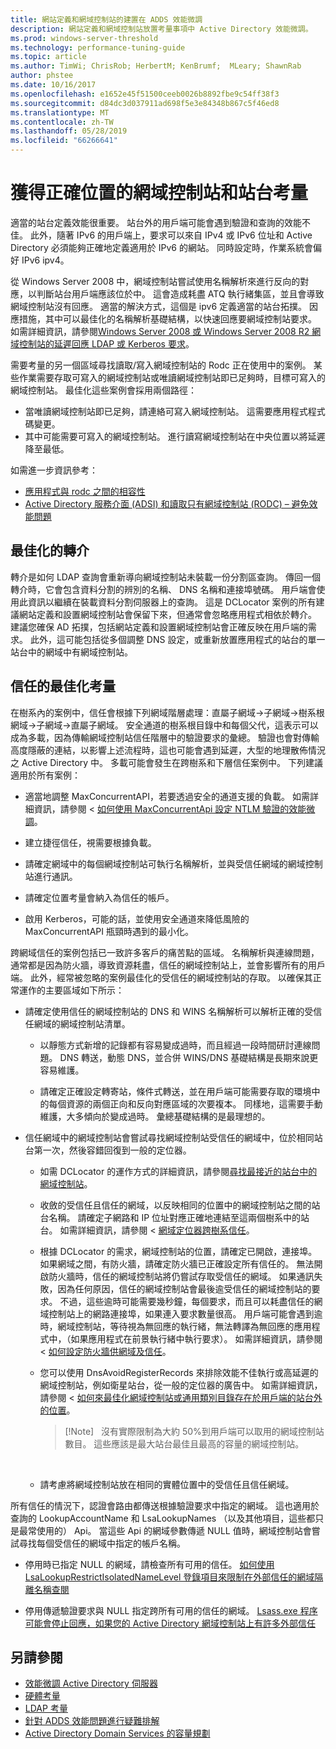 ```yaml
---
title: 網站定義和網域控制站的建置在 ADDS 效能微調
description: 網站定義和網域控制站放置考量事項中 Active Directory 效能微調。
ms.prod: windows-server-threshold
ms.technology: performance-tuning-guide
ms.topic: article
ms.author: TimWi; ChrisRob; HerbertM; KenBrumf;  MLeary; ShawnRab
author: phstee
ms.date: 10/16/2017
ms.openlocfilehash: e1652e45f51500ceeb0026b8892fbe9c54ff38f3
ms.sourcegitcommit: d84dc3d037911ad698f5e3e84348b867c5f46ed8
ms.translationtype: MT
ms.contentlocale: zh-TW
ms.lasthandoff: 05/28/2019
ms.locfileid: "66266641"
---
```

# <a name="proper-placement-of-domain-controllers-and-site-considerations"></a>獲得正確位置的網域控制站和站台考量

適當的站台定義效能很重要。 站台外的用戶端可能會遇到驗證和查詢的效能不佳。 此外，隨著 IPv6 的用戶端上，要求可以來自 IPv4 或 IPv6 位址和 Active Directory 必須能夠正確地定義適用於 IPv6 的網站。 同時設定時，作業系統會偏好 IPv6 ipv4。

從 Windows Server 2008 中，網域控制站嘗試使用名稱解析來進行反向的對應，以判斷站台用戶端應該位於中。 這會造成耗盡 ATQ 執行緒集區，並且會導致網域控制站沒有回應。 適當的解決方式，這個是 ipv6 定義適當的站台拓撲。 因應措施，其中可以最佳化的名稱解析基礎結構，以快速回應要網域控制站要求。 如需詳細資訊，請參閱[Windows Server 2008 或 Windows Server 2008 R2 網域控制站的延遲回應 LDAP 或 Kerberos 要求](https://support.microsoft.com/kb/2668820)。

需要考量的另一個區域尋找讀取/寫入網域控制站的 Rodc 正在使用中的案例。  某些作業需要存取可寫入的網域控制站或唯讀網域控制站即已足夠時，目標可寫入的網域控制站。  最佳化這些案例會採用兩個路徑：
-   當唯讀網域控制站即已足夠，請連絡可寫入網域控制站。  這需要應用程式程式碼變更。
-   其中可能需要可寫入的網域控制站。  進行讀寫網域控制站在中央位置以將延遲降至最低。

如需進一步資訊參考：
-   [應用程式與 rodc 之間的相容性](https://technet.microsoft.com/library/cc772597.aspx)
-   [Active Directory 服務介面 (ADSI) 和讀取只有網域控制站 (RODC) – 避免效能問題](https://blogs.technet.microsoft.com/fieldcoding/2012/06/24/active-directory-service-interface-adsi-and-the-read-only-domain-controller-rodc-avoiding-performance-issues/)

## <a name="optimize-for-referrals"></a>最佳化的轉介

轉介是如何 LDAP 查詢會重新導向網域控制站未裝載一份分割區查詢。 傳回一個轉介時，它會包含資料分割的辨別的名稱、 DNS 名稱和連接埠號碼。 用戶端會使用此資訊以繼續在裝載資料分割伺服器上的查詢。 這是 DCLocator 案例的所有建議網站定義和設置網域控制站會保留下來，但通常會忽略應用程式相依於轉介。 建議您確保 AD 拓撲，包括網站定義和設置網域控制站會正確反映在用戶端的需求。 此外，這可能包括從多個調整 DNS 設定，或重新放置應用程式的站台的單一站台中的網域中有網域控制站。

## <a name="optimization-considerations-for-trusts"></a>信任的最佳化考量

在樹系內的案例中，信任會根據下列網域階層處理：直屬子網域-&gt;子網域-&gt;樹系根網域-&gt;子網域-&gt;直屬子網域。 安全通道的樹系根目錄中和每個父代，這表示可以成為多載，因為傳輸網域控制站信任階層中的驗證要求的彙總。 驗證也會對傳輸高度隱蔽的連結，以影響上述流程時，這也可能會遇到延遲，大型的地理散佈情況之 Active Directory 中。 多載可能會發生在跨樹系和下層信任案例中。 下列建議適用於所有案例：

-   適當地調整 MaxConcurrentAPI，若要透過安全的通道支援的負載。 如需詳細資訊，請參閱 <<c0> [ 如何使用 MaxConcurrentApi 設定 NTLM 驗證的效能微調](https://support.microsoft.com/kb/2688798/EN-US)。

-   建立捷徑信任，視需要根據負載。

-   請確定網域中的每個網域控制站可執行名稱解析，並與受信任網域的網域控制站進行通訊。

-   請確定位置考量會納入為信任的帳戶。

-   啟用 Kerberos，可能的話，並使用安全通道來降低風險的 MaxConcurrentAPI 瓶頸時遇到的最小化。

跨網域信任的案例包括已一致許多客戶的痛苦點的區域。 名稱解析與連線問題，通常都是因為防火牆，導致資源耗盡，信任的網域控制站上，並會影響所有的用戶端。 此外，經常被忽略的案例最佳化的受信任的網域控制站的存取。 以確保其正常運作的主要區域如下所示：

-   請確定使用信任的網域控制站的 DNS 和 WINS 名稱解析可以解析正確的受信任網域的網域控制站清單。

    -   以靜態方式新增的記錄都有容易變成過時，而且經過一段時間研討連線問題。 DNS 轉送，動態 DNS，並合併 WINS/DNS 基礎結構是長期來說更容易維護。

    -   請確定正確設定轉寄站，條件式轉送，並在用戶端可能需要存取的環境中的每個資源的兩個正向和反向對應區域的次要複本。 同樣地，這需要手動維護，大多傾向於變成過時。 彙總基礎結構的是最理想的。

-   信任網域中的網域控制站會嘗試尋找網域控制站受信任的網域中，位於相同站台第一次，然後容錯回復到一般的定位器。

    -   如需 DCLocator 的運作方式的詳細資訊，請參閱[尋找最接近的站台中的網域控制站](https://technet.microsoft.com/library/cc978016.aspx)。

    -   收斂的受信任且信任的網域，以反映相同的位置中的網域控制站之間的站台名稱。 請確定子網路和 IP 位址對應正確地連結至這兩個樹系中的站台。 如需詳細資訊，請參閱 <<c0> [ 網域定位器跨樹系信任](http://blogs.technet.com/b/askds/archive/2008/09/24/domain-locator-across-a-forest-trust.aspx)。

    -   根據 DCLocator 的需求，網域控制站的位置，請確定已開啟，連接埠。 如果網域之間，有防火牆，請確定防火牆已正確設定所有信任的。 無法開啟防火牆時，信任的網域控制站將仍嘗試存取受信任的網域。 如果通訊失敗，因為任何原因，信任的網域控制站會最後逾受信任的網域控制站的要求。 不過，這些逾時可能需要幾秒鐘，每個要求，而且可以耗盡信任的網域控制站上的網路連接埠，如果連入要求數量很高。 用戶端可能會遇到逾時，網域控制站，等待視為無回應的執行緒，無法轉譯為無回應的應用程式中，（如果應用程式在前景執行緒中執行要求）。 如需詳細資訊，請參閱 <<c0> [ 如何設定防火牆供網域及信任](https://support.microsoft.com/kb/179442)。

    -   您可以使用 DnsAvoidRegisterRecords 來排除效能不佳執行或高延遲的網域控制站，例如衛星站台，從一般的定位器的廣告中。 如需詳細資訊，請參閱 <<c0> [ 如何來最佳化網域控制站或通用類別目錄存在於用戶端的站台外的位置](https://support.microsoft.com/kb/306602)。

        > [!Note]   沒有實際限制為大約 50%到用戶端可以取用的網域控制站數目。 這些應該是最大站台最佳且最高的容量的網域控制站。

         

    -   請考慮將網域控制站放在相同的實體位置中的受信任且信任網域。

所有信任的情況下，認證會路由都傳送根據驗證要求中指定的網域。 這也適用於查詢的 LookupAccountName 和 LsaLookupNames （以及其他項目，這些都只是最常使用的） Api。 當這些 Api 的網域參數傳遞 NULL 值時，網域控制站會嘗試尋找每個受信任的網域中指定的帳戶名稱。

-   停用時已指定 NULL 的網域，請檢查所有可用的信任。 [如何使用 LsaLookupRestrictIsolatedNameLevel 登錄項目來限制在外部信任的網域隔離名稱查閱](https://support.microsoft.com/kb/818024)

-   停用傳遞驗證要求與 NULL 指定跨所有可用的信任的網域。 [Lsass.exe 程序可能會停止回應，如果您的 Active Directory 網域控制站上有許多外部信任](https://support.microsoft.com/kb/923241/EN-US)

## <a name="see-also"></a>另請參閱
- [效能微調 Active Directory 伺服器](index.md)
- [硬體考量](hardware-considerations.md)
- [LDAP 考量](ldap-considerations.md)
- [針對 ADDS 效能問題進行疑難排解](troubleshoot.md) 
- [Active Directory Domain Services 的容量規劃](https://go.microsoft.com/fwlink/?LinkId=324566)